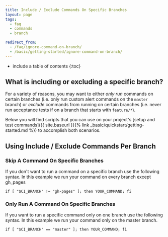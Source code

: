 ```yaml
---
title: Include / Exclude Commands On Specific Branches
layout: page
tags:
  - faq
  - commands
  - branch

redirect_from:
  - /faq/ignore-command-on-branch/
  - /basic/getting-started/ignore-command-on-branch/  
---
```


* include a table of contents
{:toc}

## What is including or excluding a specific branch?

For a variety of reasons, you may want to either _only run_ commands on certain branches (i.e. only run custom alert commands on the `master` branch) or _exclude_ commands from running on certain branches (i.e. never run acceptance tests if on a branch that starts with `feature/*`).

Below you will find scripts that you can use on your project's [setup and test commands]({{ site.baseurl }}{% link _basic/quickstart/getting-started.md %}) to accomplish both scenarios.

## Using Include / Exclude Commands Per Branch

### Skip A Command On Specific Branches

If you don't want to run a command on a specific branch use the following syntax. In this example we run your command on every branch except gh_pages

```shell
if [ "$CI_BRANCH" != "gh-pages" ]; then YOUR_COMMAND; fi
```

### Only Run A Command On Specific Branches

If you want to run a specific command only on one branch use the following syntax. In this example we run your command only on the master branch.

```shell
if [ "$CI_BRANCH" == "master" ]; then YOUR_COMMAND; fi
```
